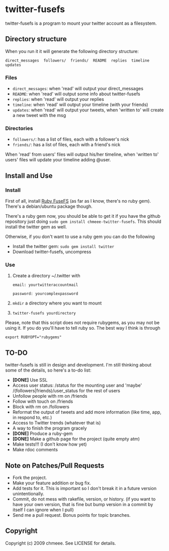 # twitter-fusefs

twitter-fusefs is a program to mount your twitter account as a filesystem.

## Directory structure
When you run it it will generate the following directory structure:

    direct_messages  followers/  friends/  README  replies  timeline  updates

### Files
* `direct_messages`: when 'read' will output your direct_messages
* `README`: when 'read' will output some info about twitter-fusefs
* `replies`: when 'read' will output your replies
* `timeline`: when 'read' will output your timeline (with your friends)
* `updates`: when 'read' will output your tweets, when 'written to' will create a new tweet with the msg

### Directories
* `followers/`: has a list of files, each with a follower's nick
* `friends/`: has a list of files, each with a friend's nick

When 'read' from users' files will output his/her timeline, when 'written to' users' files will update your timeline adding @user.

## Install and Use

### Install

First of all, install [Ruby FuseFS][1] (as far as I know, there's no ruby gem). There's a debian/ubuntu package though.

  [1]: http://rubyforge.org/projects/fusefs

There's a ruby gem now, you should be able to get it if you have the github repository just doing `sudo gem install chmeee-twitter-fusefs`. This should install the twitter gem as well.

Otherwise, if you don't want to use a ruby gem you can do the following

* Install the twitter gem: `sudo gem install twitter`
* Download twitter-fusefs, uncompress

### Use

1. Create a directory ~/.twitter with

    `email: yourtwitteraccountmail`

    `password: yourcomplexpassword`

2. `mkdir` a directory where you want to mount
3. `twitter-fusefs yourdirectory`

Please, note that this script does not require rubygems, as you may not be using it. If you do you'll have to tell ruby so. The best way I think is through

    export RUBYOPT="rubygems"

## TO-DO

twitter-fusefs is still in design and development. I'm still thinking about some of the details, so here's a to-do list:

* **[DONE]** Use SSL
* Access user status: /status for the mounting user and 'maybe' /(followers|friends)/user_status for the rest of users
* Unfollow people with rm on /friends
* Follow with touch on /friends
* Block with rm on /followers
* Reformat the output of tweets and add more information (like time, app, in respond to, etc.)
* Access to Twitter trends (whatever that is)
* A way to finish the program gracely
* **[DONE]** Produce a ruby-gem
* **[DONE]** Make a github page for the project (quite empty atm)
* Make tests!!! (I don't know how yet)
* Make rdoc comments

## Note on Patches/Pull Requests
 
* Fork the project.
* Make your feature addition or bug fix.
* Add tests for it. This is important so I don't break it in a
  future version unintentionally.
* Commit, do not mess with rakefile, version, or history.
  (if you want to have your own version, that is fine but
   bump version in a commit by itself I can ignore when I pull)
* Send me a pull request. Bonus points for topic branches.

## Copyright

Copyright (c) 2009 chmeee. See LICENSE for details.
